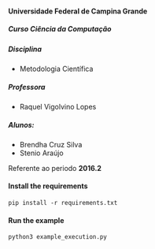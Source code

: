 #### Universidade Federal de Campina Grande

##### Curso Ciência da Computação

##### Disciplina
- Metodologia Científica

##### Professora
- Raquel Vigolvino Lopes

##### Alunos:

- Brendha Cruz Silva
- Stenio Araújo

Referente ao periodo **2016.2**

#### Install the requirements
    pip install -r requirements.txt

#### Run the example
    python3 example_execution.py